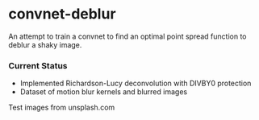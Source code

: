 # convnet-deblur
An attempt to train a convnet to find an optimal point spread function to deblur a shaky image.

### Current Status
- Implemented Richardson-Lucy deconvolution with DIVBY0 protection
- Dataset of motion blur kernels and blurred images



Test images from unsplash.com
